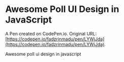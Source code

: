 # Awesome Poll UI Design in JavaScript

A Pen created on CodePen.io. Original URL: [https://codepen.io/fadzrinmadu/pen/LYWjJda](https://codepen.io/fadzrinmadu/pen/LYWjJda).

Awesome poll ui design in javascript